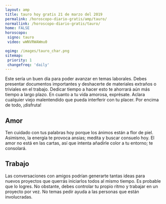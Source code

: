 ```yaml
---
layout: amp
title: tauro hoy gratis 21 de marzo del 2019 
permalink: /horoscopo-diario-gratis/amp/tauro/
normallink: /horoscopo-diario-gratis/tauro/
home: FALSE
horoscopo:
 signo: tauro
 video: wWNVRWAWmu0

ogimg: /images/tauro_char.png
sitemap:
 priority: 1
 changefreq: 'daily'
---
```



Este sería un buen día para poder avanzar en temas laborales. Debes presentar documentos importantes y deshacerte de materiales extraños o triviales en el trabajo. Dedicar tiempo a hacer esto te ahorrará aún más tiempo a largo plazo. En cuanto a tu vida amorosa, exprésate. Aclara cualquier viejo malentendido que pueda interferir con tu placer. Por encima de todo, ¡disfruta!

## Amor

Ten cuidado con tus palabras hoy porque los ánimos están a flor de piel. Asimismo, la energía te provoca ansias; medita y buscar consuelo hoy. El amor no está en las cartas, así que intenta añadirle color a tu entorno; te consolará.

## Trabajo

Las conversaciones con amigos podrían generarte tantas ideas para nuevos proyectos que querrás iniciarlos todos al mismo tiempo. Es probable que lo logres. No obstante, debes controlar tu propio ritmo y trabajar en un proyecto por vez. No temas pedir ayuda a las personas que están involucradas.